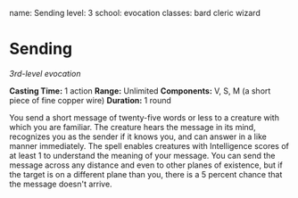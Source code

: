 name: Sending
level: 3
school: evocation
classes: bard
         cleric
         wizard

# Sending
_3rd-level evocation_

**Casting Time:** 1 action
**Range:** Unlimited
**Components:** V, S, M (a short piece of fine copper wire)
**Duration:** 1 round

You send a short message of twenty-five words or less to a creature with which you are familiar. The creature hears the message in its mind, recognizes you as the sender if it knows you, and can answer in a like manner immediately. The spell enables creatures with Intelligence scores of at least 1 to understand the meaning of your message.
You can send the message across any distance and even to other planes of existence, but if the target is on a different plane than you, there is a 5 percent chance that the message doesn't arrive.

